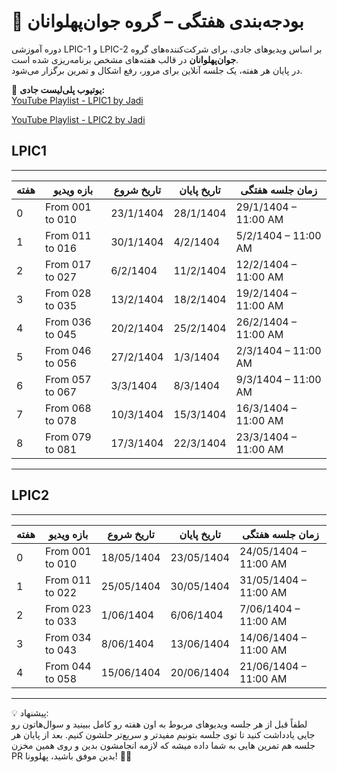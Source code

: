 # 📅 بودجه‌بندی هفتگی – گروه جوان‌پهلوانان

دوره آموزشی LPIC-1 و LPIC-2 بر اساس ویدیوهای جادی، برای شرکت‌کننده‌های گروه **جوان‌پهلوانان** در قالب هفته‌های مشخص برنامه‌ریزی شده است.  
در پایان هر هفته، یک جلسه آنلاین برای مرور، رفع اشکال و تمرین برگزار می‌شود.

🎥 **یوتیوب پلی‌لیست جادی:**  
[YouTube Playlist - LPIC1 by Jadi](https://www.youtube.com/watch?v=cqfrsmg4BKo&list=PL-tKrPVkKKE0kM18Sg5fqaZW1V2nidAeU)

[YouTube Playlist - LPIC2 by Jadi](https://www.youtube.com/watch?v=u9Cf95OVImE&list=PL-tKrPVkKKE196tQGGunNbHVlBvqORiaV)


## LPIC1
---

| هفته | بازه ویدیو | تاریخ شروع | تاریخ پایان | زمان جلسه هفتگی |
|------|-------------|--------------|--------------|------------------|
| 0    | From 001 to 010 | 23/1/1404 | 28/1/1404 | 29/1/1404 – 11:00 AM |
| 1    | From 011 to 016 | 30/1/1404 | 4/2/1404  | 5/2/1404 – 11:00 AM  |
| 2    | From 017 to 027 | 6/2/1404  | 11/2/1404 | 12/2/1404 – 11:00 AM |
| 3    | From 028 to 035 | 13/2/1404 | 18/2/1404 | 19/2/1404 – 11:00 AM |
| 4    | From 036 to 045 | 20/2/1404 | 25/2/1404 | 26/2/1404 – 11:00 AM |
| 5    | From 046 to 056 | 27/2/1404 | 1/3/1404  | 2/3/1404 – 11:00 AM  |
| 6    | From 057 to 067 | 3/3/1404  | 8/3/1404  | 9/3/1404 – 11:00 AM  |
| 7    | From 068 to 078 | 10/3/1404 | 15/3/1404 | 16/3/1404 – 11:00 AM |
| 8    | From 079 to 081 | 17/3/1404 | 22/3/1404 | 23/3/1404 – 11:00 AM |

---

## LPIC2

---

| هفته | بازه ویدیو | تاریخ شروع | تاریخ پایان | زمان جلسه هفتگی |
|------|-------------|--------------|--------------|------------------|
| 0    | From 001 to 010 | 18/05/1404 | 23/05/1404 | 24/05/1404 – 11:00 AM |
| 1    | From 011 to 022 | 25/05/1404 | 30/05/1404  | 31/05/1404 – 11:00 AM  |
| 2    | From 023 to 033 | 1/06/1404  | 6/06/1404 | 7/06/1404 – 11:00 AM |
| 3    | From 034 to 043 | 8/06/1404 | 13/06/1404 | 14/06/1404 – 11:00 AM |
| 4    | From 044 to 058 | 15/06/1404 | 20/06/1404 | 21/06/1404 – 11:00 AM |

---

💡 پیشنهاد:  
لطفاً قبل از هر جلسه ویدیوهای مربوط به اون هفته رو کامل ببینید و سوال‌هاتون رو جایی یادداشت کنید تا توی جلسه بتونیم مفیدتر و سریع‌تر حلشون کنیم.
بعد از پایان هر جلسه هم تمرین هایی به شما داده میشه که لازمه انجامشون بدین و روی همین مخزن PR بدین
موفق باشید، پهلوونا! 💪🔥
